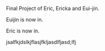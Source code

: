 Final Project of Eric, Ericka and Eui-jin.

Euijin is now in.

Eric is now in.

jsalfkjdslkjflasjfkljasdlfjasd;lfj
